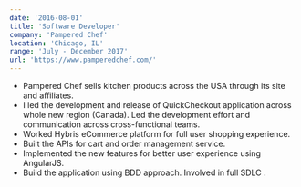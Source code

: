 ```yaml
---
date: '2016-08-01'
title: 'Software Developer'
company: 'Pampered Chef'
location: 'Chicago, IL'
range: 'July - December 2017'
url: 'https://www.pamperedchef.com/'
---
```


- Pampered Chef sells kitchen products across the USA through its site and affiliates.
- I led the development and release of QuickCheckout application across whole new region (Canada). Led the development effort and communication across cross-functional teams.
- Worked Hybris eCommerce platform for full user shopping experience.
- Built the APIs for cart and order management service.
- Implemented the new features for better user experience using AngularJS.
- Build the application using BDD approach. Involved in full SDLC .
